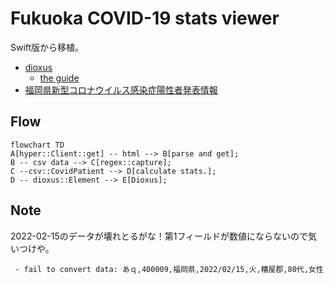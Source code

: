 # Fukuoka COVID-19 stats viewer

Swift版から移植。

- [dioxus](https://github.com/DioxusLabs/dioxus)
  - [the guide](https://dioxuslabs.com/guide/)
- [福岡県新型コロナウイルス感染症陽性者発表情報](https://ckan.open-governmentdata.org/dataset/401000_pref_fukuoka_covid19_patients)

## Flow

```mermaid
flowchart TD
A[hyper::Client::get] -- html --> B[parse and get];
B -- csv data --> C[regex::capture];
C --csv::CovidPatient --> D[calculate stats.];
D -- dioxus::Element --> E[Dioxus];
```

## Note

2022-02-15のデータが壊れとるがな！第1フィールドが数値にならないので気いつけや。

```
 - fail to convert data: あｑ,400009,福岡県,2022/02/15,火,糟屋郡,80代,女性
 ```
